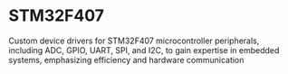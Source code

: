 # STM32F407
Custom device drivers for STM32F407 microcontroller peripherals, including ADC, GPIO, UART, SPI, and I2C, to gain expertise in embedded systems, emphasizing efficiency and hardware communication
